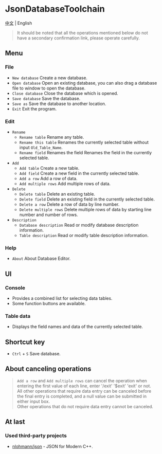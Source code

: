 # JsonDatabaseToolchain

[中文](http://www.github.com/Coder33485/JsonDatabaseToolchain/blob/master/README-zh.md) | English

> It should be noted that all the operations mentioned below do not have a secondary confirmation link, please operate carefully.

## Menu

### File

- `New database` Create a new database.
- `Open database` Open an existing database, you can also drag a database file to window to open the database.
- `Close database` Close the database which is opened.
- `Save database` Save the database.
- `Save as` Save the database to another location.
- `Exit` Exit the program.

### Edit

- `Rename` 
    - `Rename table` Rename any table.
    - `Rename this table` Renames the currently selected table without input `Old_Table_Name`.
    - `Rename field` Renames the field Renames the field in the currently selected table.
- `Add`
    - `Add table` Create a new table.
    - `Add field` Create a new field in the currently selected table.
    - `Add a row` Add a row of data.
    - `Add multiple rows` Add multiple rows of data.
- `Delete`
    - `Delete table` Delete an existing table.
    - `Delete field` Delete an existing field in the currently selected table.
    - `Delete a row` Delete a row of data by line number.
    - `Delete multiple rows` Delete multiple rows of data by starting line number and number of rows.
- `Description`
    - `Database description` Read or modify database description information.
    - `Table description` Read or modify table description information.

### Help

- `About` About Database Editor.

## UI

### Console

- Provides a combined list for selecting data tables.
- Some function buttons are available.

### Table data

- Displays the field names and data of the currently selected table.

## Shortcut key

- `Ctrl` + `S` Save database.

## About canceling operations

> `Add a row` and `Add multiple rows` can cancel the operation when entering the first value of each line, enter '/exit' '$exit' 'exit' or not. <br/>
> All other operations that require data entry can be canceled before the final entry is completed, and a null value can be submitted in either input box. <br/>
> Other operations that do not require data entry cannot be canceled.

## At last

### Used third-party projects

- [nlohmann/json](https://github.com/nlohmann/json) - JSON for Modern C++.